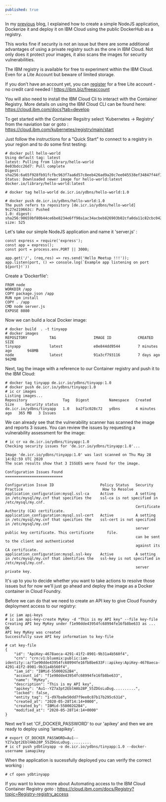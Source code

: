 ```yaml
---
published: true
---
```

In my [previous](https://yvesdebeer.github.io/Running-Docker-Containers-on-Cloud-Foundry-in-IBM-Cloud/) blog, I explained how to create a simple NodeJS application, Dockerize it and deploy it on IBM Cloud using the public DockerHub as a registry.

This works fine if security is not an issue but there are some additional advantages of using a private registry such as the one in IBM Cloud. Not only does it protect your images, it also scans the images for security vulnerabilities.

The IBM registry is available for free to experiment within the IBM Cloud. Even for a Lite Account but beware of limited storage.

If you don’t have an account yet, you can [register](https://ibm.biz/freeaccount) for a free Lite account - no credit card needed ! <https://ibm.biz/freeaccount>

You will also need to install the IBM Cloud Cli to interact with the Container Registry.
More details on using the IBM Cloud CLI can be found here: <https://cloud.ibm.com/docs?tab=develop>

To get started with the Container Regsitry select 'Kubernetes -> Registry' from the naviation bar or goto : <https://cloud.ibm.com/kubernetes/registry/main/start>

Just follow the instructions for a "Quick Start" to connect to a registry in your region and to do some first testing:

	# docker pull hello-world
	Using default tag: latest
	latest: Pulling from library/hello-world
	0e03bdcc26d7: Pull complete 
	Digest: sha256:6a65f928fb91fcfbc963f7aa6d57c8eeb426ad9a20c7ee045538ef34847f44f1
	Status: Downloaded newer image for hello-world:latest
	docker.io/library/hello-world:latest
	
	# docker tag hello-world de.icr.io/ydbns/hello-world:1.0
	
	# docker push de.icr.io/ydbns/hello-world:1.0
	The push refers to repository [de.icr.io/ydbns/hello-world]
	9c27e219663c: Pushed 
	1.0: digest: sha256:90659bf80b44ce6be8234e6ff90a1ac34acbeb826903b02cfa0da11c82cbc042 size: 525

Let's take our simple NodeJS application and name it 'server.js' :

	const express = require('express');
	const app = express();
	const port = process.env.PORT || 3000;
	
	app.get('/', (req,res) => res.send('Hello Meetup !!!'));
	app.listen(port, () => console.log(`Example app listening on port ${port}!`))

Create a 'Dockerfile':

	FROM node
	WORKDIR /app
	COPY package.json /app
	RUN npm install
	COPY . /app
	CMD node server.js
	EXPOSE 8080

Now we can build a local Docker image:

	# docker build  . -t tinyapp
	# docker images
	REPOSITORY          TAG                 IMAGE ID            CREATED             SIZE
	tinyapp             latest              e0e844dd9544        7 minutes ago       948MB
	node                latest              91a3cf793116        7 days ago          942MB
	
Next, tag the image with a reference to our Container registry and push it to the IBM Cloud:
	
	# docker tag tinyapp de.icr.io/ydbns/tinyapp:1.0
	# docker push de.icr.io/ydbns/tinyapp:1.0
	# ic cr images
	Listing images...
	Repository                Tag   Digest         Namespace   Created         Size     Security status   
	de.icr.io/ydbns/tinyapp   1.0   ba2f1c028c72   ydbns       4 minutes ago   365 MB   3 Issues   
	
We can already see that the vulnerability scanner has scanned the image and reports 3 issues.
You can review the issues by requesting a vulnerability assessment for the image:

	# ic cr va de.icr.io/ydbns/tinyapp:1.0
	Checking security issues for 'de.icr.io/ydbns/tinyapp:1.0'...
	
	Image 'de.icr.io/ydbns/tinyapp:1.0' was last scanned on Thu May 28 14:02:59 UTC 2020
	The scan results show that 3 ISSUES were found for the image.
	
	Configuration Issues Found
	==========================
	
	Configuration Issue ID                     Policy Status   Security Practice                                    How to Resolve   
	application_configuration:mysql.ssl-ca     Active          A setting in /etc/mysql/my.cnf that specifies the    ssl-ca is not specified in /etc/mysql/my.cnf.   
	                                                           Certificate Authority (CA) certificate.                 
	application_configuration:mysql.ssl-cert   Active          A setting in /etc/mysql/my.cnf that specifies the    ssl-cert is not specified in /etc/mysql/my.cnf   
	                                                           server public key certificate. This certificate      file.   
	                                                           can be sent to the client and authenticated             
	                                                           against its CA certificate.                             
	application_configuration:mysql.ssl-key    Active          A setting in /etc/mysql/my.cnf that identifies the   ssl-key is not specified in /etc/mysql/my.cnf.   
	                                                           server private key.      
	                                                           
	                                                           
It's up to you to decide whether you want to take actions to resolve those issues but for now we'll just go ahead and deploy the image as a Docker container in Cloud Foundry.

Before we can do that we need to create an API key to give Cloud Foundry deployment access to our registry:

	# ic iam api-keys
	# ic iam api-key-create MyKey -d "This is my API key" --file key-file
	Creating API key MyKey under f1e90dde43954fc68994fe16fb8be633 as ...
	OK
	API key MyKey was created
	Successfully save API key information to key-file
	
	# cat key-file 
	{
		"id": "ApiKey-4678aeca-4291-41f2-8901-9b31a4b560f4",
		"crn": "crn:v1:bluemix:public:iam-identity::a/f1e90dde43954fc68994fe16fb8be633F::apikey:ApiKey-4678aeca-4291-41f2-8901-9b31a4b560f4",
		"iam_id": "IBMid-550002G2B4",
		"account_id": "f1e90dde43954fc68994fe16fb8be633",
		"name": "MyKey",
		"description": "This is my API key",
		"apikey": "Au1--YZ7a3pt2EblHAb28P_55ZDGsLuDug..........",
		"locked": false,
		"entity_tag": "1-d97ba8e50dd7f9ee0c87b17b295c631d",
		"created_at": "2020-05-28T14:14+0000",
		"created_by": "IBMid-550002G2B4",
		"modified_at": "2020-05-28T14:14+0000"
	}
	
Next we'll set 'CF_DOCKER_PASSWORD' to our 'apikey' and then we are ready to deploy using 'iamapikey'.

	# export CF_DOCKER_PASSWORD=Au1--YZ7a3pt2EblHAb28P_55ZDGsLuDug..........
	# ic cf push ydbtinyapp -o de.icr.io/ydbns/tinyapp:1.0 --docker-username iamapikey
	
When the application is sucessfully deployed you can verify the correct working :

	# cf open ydbtinyapp	
	
If you want to know more about Automating access to the IBM Cloud Container Registry goto :
<https://cloud.ibm.com/docs/Registry?topic=Registry-registry_access>	

		
	
	




